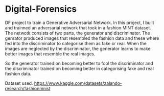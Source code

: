 # Digital-Forensics
DF project to train a Generative Adversarial Network. In this project, I built and trainned an adversarial network that took in a fashion MINT dataset.
The netwotk consists of two parts, the generator and discriminator. The genrator produced images that resembled the fashion data and these where fed into the discriminator to categorise them as fake or real.
When the images are neglected by the discriminator, the generator learns to make better images that resemble the real images.

So the generator trained on becoming better to fool the discriminator and the discriminator trained on becoming better in categorising fake and real fashion data.

Dataset used. https://www.kaggle.com/datasets/zalando-research/fashionmnist
